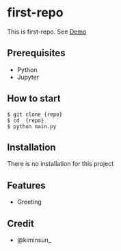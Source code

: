 # first-repo

This is first-repo. See [Demo](https://www.google.com/)

## Prerequisites

- Python
- Jupyter

## How to start

```shell
$ git clone {repo}
$ cd  {repo}
$ python main.py
```

## Installation

There is no installation for this project

## Features

- Greeting

## Credit

- @kiminsun_

